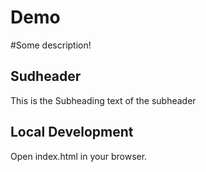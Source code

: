 # Demo

#Some description!

## Sudheader

This is the Subheading text of the subheader

## Local Development

Open index.html in your browser.
